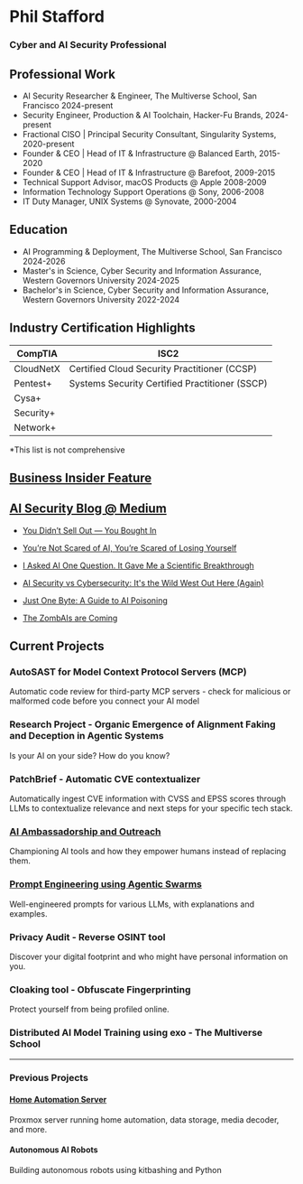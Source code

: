 # Phil Stafford 
### Cyber and AI Security Professional

## Professional Work

- AI Security Researcher & Engineer, The Multiverse School, San Francisco 2024-present
- Security Engineer, Production & AI Toolchain, Hacker-Fu Brands, 2024-present
- Fractional CISO | Principal Security Consultant, Singularity Systems, 2020-present
- Founder & CEO | Head of IT & Infrastructure @ Balanced Earth, 2015-2020
- Founder & CEO | Head of IT & Infrastructure @ Barefoot, 2009-2015
- Technical Support Advisor, macOS Products @ Apple 2008-2009
- Information Technology Support Operations @ Sony, 2006-2008
- IT Duty Manager, UNIX Systems @ Synovate, 2000-2004

## Education

- AI Programming & Deployment, The Multiverse School, San Francisco 2024-2026 
- Master's in Science, Cyber Security and Information Assurance, Western Governors University 2024-2025
- Bachelor's in Science, Cyber Security and Information Assurance, Western Governors University 2022-2024

## Industry Certification Highlights

| CompTIA        	| ISC2                                           	|
|----------------	|------------------------------------------------	|
| CloudNetX      	| Certified Cloud Security Practitioner (CCSP)   	|
| Pentest+       	| Systems Security Certified Practitioner (SSCP) 	|
| Cysa+          	|                                                	|
| Security+      	|                                                	|
| Network+       	|                                                	|

\*This list is not comprehensive

## [Business Insider Feature](https://www.businessinsider.com/moved-to-bay-area-for-tech-job-unemployed-broken-system-2025-4)

## [AI Security Blog @ Medium](https://medium.com/@pe.stafford/)

  - [You Didn’t Sell Out — You Bought In](https://medium.com/@pe.stafford/you-didnt-sell-out-you-showed-up-f0bdd7b83132)

  - [You’re Not Scared of AI, You’re Scared of Losing Yourself](https://medium.com/@pe.stafford/youre-not-scared-of-ai-you-re-scared-of-losing-yourself-ebd4d8e15ff1)

  - [I Asked AI One Question. It Gave Me a Scientific Breakthrough](https://medium.com/@pe.stafford/i-asked-ai-one-question-it-gave-me-a-scientific-breakthrough-d09c380263db)

  - [AI Security vs Cybersecurity: It's the Wild West Out Here (Again)](https://medium.com/@pe.stafford/ai-security-vs-cyberrsecurity-b1265b46dd40)
  
  - [Just One Byte: A Guide to AI Poisoning](https://medium.com/@pe.stafford/beware-the-poisoned-data-a-guide-to-ai-data-poisoning-for-the-security-savvy-2644456b1791)
  
  - [The ZombAIs are Coming](https://medium.com/@pe.stafford/the-zombais-are-coming-how-wunderwuzzis-hack-shows-the-thrilling-future-of-ai-security-fc2cf12e30d6)


## Current Projects

### AutoSAST for Model Context Protocol Servers (MCP)
Automatic code review for third-party MCP servers - check for malicious or malformed code before you connect your AI model

### Research Project - Organic Emergence of Alignment Faking and Deception in Agentic Systems
Is your AI on your side? How do you know? 

### PatchBrief - Automatic CVE contextualizer
Automatically ingest CVE information with CVSS and EPSS scores through LLMs to contextualize relevance and next steps for your specific tech stack.

### [AI Ambassadorship and Outreach](https://github.com/pestafford/AI_ambassadors)
Championing AI tools and how they empower humans instead of replacing them.

### [Prompt Engineering using Agentic Swarms](https://github.com/pestafford/promptengineering/)
Well-engineered prompts for various LLMs, with explanations and examples.

### Privacy Audit - Reverse OSINT tool
Discover your digital footprint and who might have personal information on you. 

### Cloaking tool - Obfuscate Fingerprinting
Protect yourself from being profiled online.

### Distributed AI Model Training using exo - The Multiverse School


<hr>

### Previous Projects


#### [Home Automation Server](https://github.com/pestafford/infosec-projects/blob/main/Home-Automation.md)
Proxmox server running home automation, data storage, media decoder, and more.

#### Autonomous AI Robots
Building autonomous robots using kitbashing and Python


<!--
**pestafford/pestafford** is a ✨ _special_ ✨ repository because its `README.md` (this file) appears on your GitHub profile.

Here are some ideas to get you started:

- 🔭 I’m currently working on ...
- 🌱 I’m currently learning ...
- 👯 I’m looking to collaborate on ...
- 🤔 I’m looking for help with ...
- 💬 Ask me about ...
- 📫 How to reach me: ...
- 😄 Pronouns: ...
- ⚡ Fun fact: ...
-->
